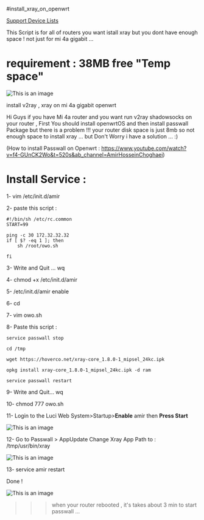 #install_xray_on_openwrt

[Support Device Lists](https://downloads.openwrt.org/releases/22.03.3/targets/ramips/mt7621/)


This Script is for all of routers you want istall xray but you dont have enough space ! not just for mi 4a gigabit ...

# requirement : 38MB free "Temp space"

![This is an image](https://pars-space.ir/wp-content/uploads/2023/03/mi4.png)


install v2ray , xray on mi 4a gigabit openwrt

Hi Guys if you have Mi 4a router and you want run v2ray shadowsocks on your router , First You should install openwrtOS and then install passwall Package 
but there is a problem !!! your router disk space is just 8mb so not enough space to install xray ...
but Don't Worry i have a solution ... :)

(How to install Passwall on Openwrt : https://www.youtube.com/watch?v=f4-GUnCK2Wo&t=520s&ab_channel=AmirHosseinChoghaei)

# Install Service :

1- vim /etc/init.d/amir

2- paste this script :
```
#!/bin/sh /etc/rc.common
START=99

ping -c 30 172.32.32.32
if [ $? -eq 1 ]; then
    sh /root/owo.sh

fi

```

3- Write and Quit ... wq

4- chmod +x /etc/init.d/amir

5- /etc/init.d/amir enable

6- cd

7- vim owo.sh

8- Paste this script :
```
service passwall stop

cd /tmp

wget https://hoverco.net/xray-core_1.8.0-1_mipsel_24kc.ipk

opkg install xray-core_1.8.0-1_mipsel_24kc.ipk -d ram

service passwall restart

   ```


9- Write and Quit... wq


10- chmod 777 owo.sh

11- Login to the Luci Web System>Startup>**Enable** amir   then **Press Start**

![This is an image](https://pars-space.ir/wp-content/uploads/2023/03/Screenshot-2023-03-10-113014.jpg)

12- Go to Passwall > AppUpdate Change Xray App Path to : /tmp/usr/bin/xray 

![This is an image](https://pars-space.ir/wp-content/uploads/2023/03/Sp.jpg)

13- service amir restart

Done !

![This is an image](https://pars-space.ir/wp-content/uploads/2023/03/Passwall.jpg)

>>> when your router rebooted , it's takes about 3 min to start passwall ...




